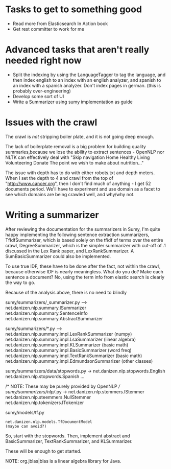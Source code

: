 # Tasks to get to something good

- Read more from Elasticsearch In Action book
- Get rest committer to work for me

# Advanced tasks that aren't really needed right now

- Split the indexing by using the LanguageTagger to tag the language,
  and then index english to an index with an english analyzer, and spanish
  to an index with a spanish analyzer.  Don't index pages in german.
  (this is probably over-engineering)
- Develop some sort of UI
- Write a Summarizer using sumy implementation as guide

# Issues with the crawl

The crawl is *not* stripping boiler plate, and it is not going deep enough.

The lack of boilerplate removal is a big problem for building quality summaries,because we lose the ability to extract sentences - OpenNLP nor NLTK can effectively deal with "Skip navigation Home Healthy Living Volunteering Donate The point we wish to make about nutrition..."

The issue with depth has to do with either robots.txt and depth meters.  When I set the depth to 4 and crawl from the top of "http://www.cancer.org", then I don't find much of anything - I get 52 documents period.  We'll have to experiment and use domain as a facet to see which domains are being crawled well, and why/why not.

# Writing a summarizer

After reviewing the documentation for the summarizers in Sumy, I'm quite happy 
implementing the following sentence extraction summarizers, TfIdfSummarizer, 
which is based solely on the tfidf of terms over the entire crawl, DegreeSummarizer, which is the simpler summarizer with cut-off of .1 discussed in the Lex Rank paper, and LexRankSummarizer.   A SumBasicSummarizer could also be implemented.

To use true IDF, these have to be done after the fact, not within the crawl,
because otherwise IDF is nearly meaningless.  What do you do?  Make each 
sentence a document?  No, using the term info from elastic search is 
clearly the way to go.

Because of the analysis above, there is no need to blindly 

sumy/summarizers/_summarizer.py --> 
	net.danizen.nlp.summary.ISummarizer
	net.danizen.nlp.summary.SentenceInfo
	net.danizen.nlp.summary.AbstractSummarizer

sumy/summarizers/*.py -->
	net.danizen.nlp.summary.impl.LexRankSummarizer (numpy)
	net.danizen.nlp.summary.impl.LsaSummarizer (linear algebra)
	net.danizen.nlp.summary.impl.KLSummarizer  (basic math)
	net.danizen.nlp.summary.impl.BasicSummarizer (word freq)
	net.danizen.nlp.summary.impl.TextRankSummarizer (basic math)
	net.danizen.nlp.summary.impl.EdmundsonSummarizer (other classes)

sumy/summarizers/data/stopwords.py ->
	net.danizen.nlp.stopwords.English
	net.danizen.nlp.stopwords.Spanish
	...

/* NOTE: These may be purely provided by OpenNLP */
sumy/summarizers/nlp/*.py ->
	net.danizen.nlp.stemmers.IStemmer
	net.danizen.nlp.steemmers.NullStemmer
	net.danizen.nlp.tokenizers.ITokenizer

sumy/models/tf.py

	net.danizen.nlp.models.TfDocumentModel
	(maybe can avoid?)

So, start with the stopwords.  Then, implement abstract and BasicSummarizer, TextRankSummarizer, and KLSummarizer.

These will be enough to get started.

NOTE: org.jblas|blas is a linear algebra library for Java.

